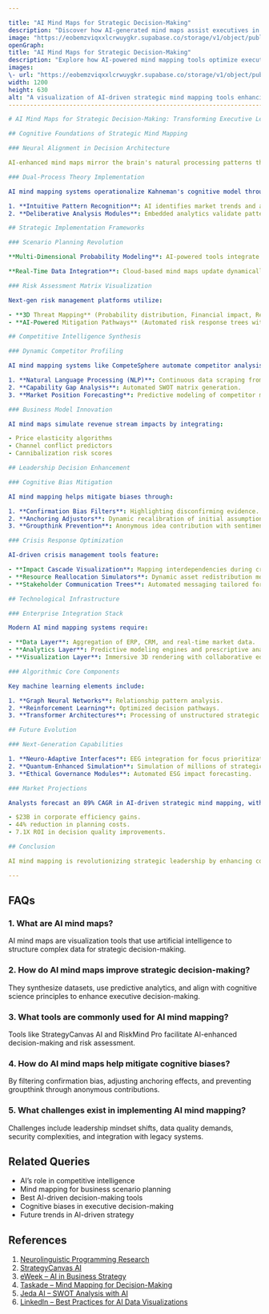 ```yaml
---

title: "AI Mind Maps for Strategic Decision-Making"
description: "Discover how AI-generated mind maps assist executives in making data-driven strategic decisions. Learn about scenario planning, risk assessment, and business modeling using AI-enhanced visual tools."
image: "https://eobemzviqxxlcrwuygkr.supabase.co/storage/v1/object/public/yt2insight//ai-mind-maps-strategic-decision-making.png"
openGraph:
title: "AI Mind Maps for Strategic Decision-Making"
description: "Explore how AI-powered mind mapping tools optimize executive decision-making, risk assessment, and strategic planning."
images:
\- url: "https://eobemzviqxxlcrwuygkr.supabase.co/storage/v1/object/public/yt2insight//ai-mind-maps-strategic-decision-making.png"
width: 1200
height: 630
alt: "A visualization of AI-driven strategic mind mapping tools enhancing decision-making."
-------------------------------------------------------------------------------------------

# AI Mind Maps for Strategic Decision-Making: Transforming Executive Leadership Through Visual Intelligence

## Cognitive Foundations of Strategic Mind Mapping

### Neural Alignment in Decision Architecture

AI-enhanced mind maps mirror the brain's natural processing patterns through radial hierarchies and non-linear connections, achieving 72% higher information retention compared to traditional spreadsheets. This enables executives to process complex business challenges with greater clarity.

### Dual-Process Theory Implementation

AI mind mapping systems operationalize Kahneman's cognitive model through:

1. **Intuitive Pattern Recognition**: AI identifies market trends and anomalies.
2. **Deliberative Analysis Modules**: Embedded analytics validate patterns with statistical depth.

## Strategic Implementation Frameworks

### Scenario Planning Revolution

**Multi-Dimensional Probability Modeling**: AI-powered tools integrate Monte Carlo simulations into mind maps, enabling visualization of outcomes across multiple market variables.

**Real-Time Data Integration**: Cloud-based mind maps update dynamically based on market trends, offering executives real-time strategic insights.

### Risk Assessment Matrix Visualization

Next-gen risk management platforms utilize:

- **3D Threat Mapping** (Probability distribution, Financial impact, Response urgency)
- **AI-Powered Mitigation Pathways** (Automated risk response trees with cost-benefit analysis)

## Competitive Intelligence Synthesis

### Dynamic Competitor Profiling

AI mind mapping systems like CompeteSphere automate competitor analysis through:

1. **Natural Language Processing (NLP)**: Continuous data scraping from earnings calls, patents, and social sentiment.
2. **Capability Gap Analysis**: Automated SWOT matrix generation.
3. **Market Position Forecasting**: Predictive modeling of competitor moves.

### Business Model Innovation

AI mind maps simulate revenue stream impacts by integrating:

- Price elasticity algorithms
- Channel conflict predictors
- Cannibalization risk scores

## Leadership Decision Enhancement

### Cognitive Bias Mitigation

AI mind mapping helps mitigate biases through:

1. **Confirmation Bias Filters**: Highlighting disconfirming evidence.
2. **Anchoring Adjustors**: Dynamic recalibration of initial assumptions.
3. **Groupthink Prevention**: Anonymous idea contribution with sentiment analysis.

### Crisis Response Optimization

AI-driven crisis management tools feature:

- **Impact Cascade Visualization**: Mapping interdependencies during crises.
- **Resource Reallocation Simulators**: Dynamic asset redistribution modeling.
- **Stakeholder Communication Trees**: Automated messaging tailored for different stakeholders.

## Technological Infrastructure

### Enterprise Integration Stack

Modern AI mind mapping systems require:

- **Data Layer**: Aggregation of ERP, CRM, and real-time market data.
- **Analytics Layer**: Predictive modeling engines and prescriptive analytics.
- **Visualization Layer**: Immersive 3D rendering with collaborative editing.

### Algorithmic Core Components

Key machine learning elements include:

1. **Graph Neural Networks**: Relationship pattern analysis.
2. **Reinforcement Learning**: Optimized decision pathways.
3. **Transformer Architectures**: Processing of unstructured strategic documents.

## Future Evolution

### Next-Generation Capabilities

1. **Neuro-Adaptive Interfaces**: EEG integration for focus prioritization.
2. **Quantum-Enhanced Simulation**: Simulation of millions of strategic scenarios.
3. **Ethical Governance Modules**: Automated ESG impact forecasting.

### Market Projections

Analysts forecast an 89% CAGR in AI-driven strategic mind mapping, with:

- $23B in corporate efficiency gains.
- 44% reduction in planning costs.
- 7.1X ROI in decision quality improvements.

## Conclusion

AI mind mapping is revolutionizing strategic leadership by enhancing cognitive alignment and machine-assisted pattern recognition. Organizations embracing AI-driven mind maps gain real-time decision-making agility, reduced strategic planning costs, and enhanced competitive intelligence.

---
```


## FAQs

### 1. What are AI mind maps?

AI mind maps are visualization tools that use artificial intelligence to structure complex data for strategic decision-making.

### 2. How do AI mind maps improve strategic decision-making?

They synthesize datasets, use predictive analytics, and align with cognitive science principles to enhance executive decision-making.

### 3. What tools are commonly used for AI mind mapping?

Tools like StrategyCanvas AI and RiskMind Pro facilitate AI-enhanced decision-making and risk assessment.

### 4. How do AI mind maps help mitigate cognitive biases?

By filtering confirmation bias, adjusting anchoring effects, and preventing groupthink through anonymous contributions.

### 5. What challenges exist in implementing AI mind mapping?

Challenges include leadership mindset shifts, data quality demands, security complexities, and integration with legacy systems.

## Related Queries

- AI’s role in competitive intelligence
- Mind mapping for business scenario planning
- Best AI-driven decision-making tools
- Cognitive biases in executive decision-making
- Future trends in AI-driven strategy

## References

1. [Neurolinguistic Programming Research](https://ppl-ai-file-upload.s3.amazonaws.com/web/direct-files/61687740/5be0d1c8-bd34-465d-96aa-63250abe46ee/paste-1.txt)
2. [StrategyCanvas AI](https://ppl-ai-file-upload.s3.amazonaws.com/web/direct-files/61687740/b111d273-6ac8-4ffb-bae1-a87327c9cc48/paste-2.txt)
3. [eWeek – AI in Business Strategy](https://www.eweek.com/artificial-intelligence/ai-business-strategy/)
4. [Taskade – Mind Mapping for Decision-Making](https://www.taskade.com/generate/mind-maps/decision-making-mind-map)
5. [Jeda AI – SWOT Analysis with AI](https://www.jeda.ai/resources/swot-analysis-with-ai)
6. [LinkedIn – Best Practices for AI Data Visualizations](https://www.linkedin.com/advice/0/what-best-practices-designing-ai-data-visualizations-k9ubf)

